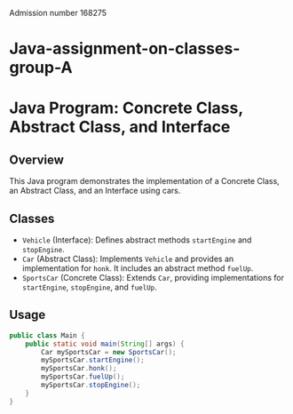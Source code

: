 Admission number 168275

# Java-assignment-on-classes-group-A
# Java Program: Concrete Class, Abstract Class, and Interface

## Overview
This Java program demonstrates the implementation of a Concrete Class, an Abstract Class, and an Interface using cars.

## Classes
- `Vehicle` (Interface): Defines abstract methods `startEngine` and `stopEngine`.
- `Car` (Abstract Class): Implements `Vehicle` and provides an implementation for `honk`. It includes an abstract method `fuelUp`.
- `SportsCar` (Concrete Class): Extends `Car`, providing implementations for `startEngine`, `stopEngine`, and `fuelUp`.

## Usage
```java
public class Main {
    public static void main(String[] args) {
        Car mySportsCar = new SportsCar();
        mySportsCar.startEngine();
        mySportsCar.honk();
        mySportsCar.fuelUp();
        mySportsCar.stopEngine();
    }
}
